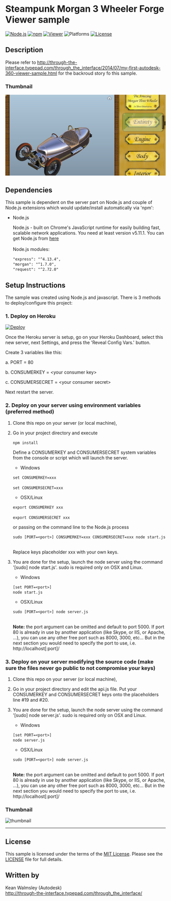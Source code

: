 # Steampunk Morgan 3 Wheeler Forge Viewer sample

[![Node.js](https://img.shields.io/badge/Node.js-5.11.1-blue.svg)](https://nodejs.org/)
[![npm](https://img.shields.io/badge/npm-3.9.3-blue.svg)](https://www.npmjs.com/)
[![Viewer](https://img.shields.io/badge/Forge%20Viewer-v2.17-green.svg)](http://developer-autodesk.github.io/)
![Platforms](https://img.shields.io/badge/platform-windows%20%7C%20osx%20%7C%20linux-lightgray.svg)
[![License](http://img.shields.io/:license-mit-blue.svg)](http://opensource.org/licenses/MIT)


## Description

Please refer to http://through-the-interface.typepad.com/through_the_interface/2014/07/my-first-autodesk-360-viewer-sample.html
for the backroud story fo this sample.


### Thumbnail

![thumbnail](img/SM_thumbnail.png)


## Dependencies

This sample is dependent on the server part on Node.js and couple of Node.js extensions
which would update/install automatically via 'npm':

* Node.js

  Node.js - built on Chrome's JavaScript runtime for easily building fast, scalable network applications.
  You need at least version v5.11.1. You can get Node.js from [here](http://nodejs.org/)<br /><br />
  Node.js modules:
  ```
  "express": "^4.13.4",
  "morgan": "^1.7.0",
  "request": "^2.72.0"
  ```


## Setup Instructions

The sample was created using Node.js and javascript.
There is 3 methods to deploy/configure this project:

### 1. Deploy on Heroku

[![Deploy](https://www.herokucdn.com/deploy/button.svg)](https://heroku.com/deploy)

Once the Heroku server is setup, go on your Heroku Dashboard, select this new server, next Settings, and press the
'Reveal Config Vars.' button.

Create 3 variables like this:

a. PORT = 80

b. CONSUMERKEY = &lt;your consumer key&gt;

c. CONSUMERSECRET = &lt;your consumer secret&gt;

Next restart the server.


### 2. Deploy on your server using environment variables (preferred method)

1. Clone this repo on your server (or local machine),

2. Go in your project directory and execute
   ```
   npm install
   ```
   Define a CONSUMERKEY and CONSUMERSECRET system variables from the console or script which will launch the
   server.<br />
   * Windows<br />
   ```
   set CONSUMERKEY=xxx

   set CONSUMERSECRET=xxx
   ```
   * OSX/Linux<br />
   ```
   export CONSUMERKEY xxx

   export CONSUMERSECRET xxx
   ```
   or passing on the command line to the Node.js process<br />
   ```
   sudo [PORT=<port>] CONSUMERKEY=xxx CONSUMERSECRET=xxx node start.js
   ```
   <br />
   Replace keys placeholder xxx with your own keys.

3. You are done for the setup, launch the node server using the command '[sudo] node start.js'.
   sudo is required only on OSX and Linux.<br />
   * Windows<br />
   ```
   [set PORT=<port>]
   node start.js
   ```
   * OSX/Linux<br />
   ```
   sudo [PORT=<port>] node server.js
   ```
   <br />
   <b>Note:</b> the port argument can be omitted and default to port 5000. If port 80 is already in use by another
   application (like Skype, or IIS, or Apache, ...), you can use any other free port such as 8000, 3000, etc...
   But in the next section you would need to specify the port to use, i.e. http://localhost[:port]/


### 3. Deploy on your server modifying the source code (make sure the files never go public to not compromise your keys)

1. Clone this repo on your server (or local machine),

2. Go in your project directory and edit the api.js file.
   Put your CONSUMERKEY and CONSUMERSECRET keys onto the placeholders line #19 and #20.

3. You are done for the setup, launch the node server using the command '[sudo] node server.js'.
   sudo is required only on OSX and Linux.<br />
   * Windows<br />
   ```
   [set PORT=<port>]
   node server.js
   ```
   * OSX/Linux<br />
   ```
   sudo [PORT=<port>] node server.js
   ```
   <br />
   <b>Note:</b> the port argument can be omitted and default to port 5000. If port 80 is already in use by another
   application (like Skype, or IIS, or Apache, ...), you can use any other free port such as 8000, 3000, etc...
   But in the next section you would need to specify the port to use, i.e. http://localhost[:port]/

### Thumbnail

![thumbnail](/morganWheeler.png)

--------

## License

This sample is licensed under the terms of the [MIT License](http://opensource.org/licenses/MIT). Please see the [LICENSE](LICENSE) file for full details.


## Written by

Kean Walmsley (Autodesk) <br />
http://through-the-interface.typepad.com/through_the_interface/ <br />
